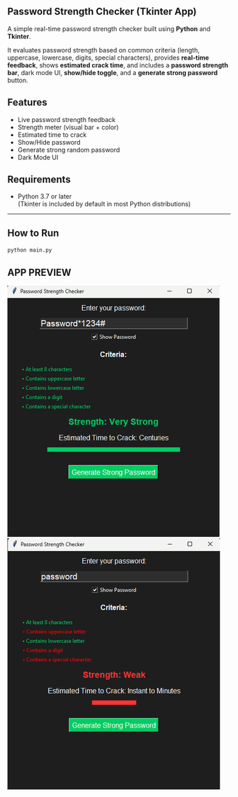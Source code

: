 ## Password Strength Checker (Tkinter App)

A simple real-time password strength checker built using **Python** and **Tkinter**.

It evaluates password strength based on common criteria (length, uppercase, lowercase, digits, special characters), provides **real-time feedback**, shows **estimated crack time**, and includes a **password strength bar**, dark mode UI, **show/hide toggle**, and a **generate strong password** button.

##  Features

- Live password strength feedback
-  Strength meter (visual bar + color)
-  Estimated time to crack
-  Show/Hide password
-  Generate strong random password
-  Dark Mode UI

##  Requirements

- Python 3.7 or later  
(Tkinter is included by default in most Python distributions)

---

## How to Run

```bash
python main.py
```
## APP PREVIEW
![APP PREVIEW](https://github.com/Raiyan-RB19/PRODIGY_CS_03/blob/0723ddba9594063f335ba62982950144e5904166/strong%20pass.png)![APP PREVIEW](https://github.com/Raiyan-RB19/PRODIGY_CS_03/blob/b6b2ec6ae5de0aa74a1e03bb3d13e6e03be8d492/weak%20pass.png)
